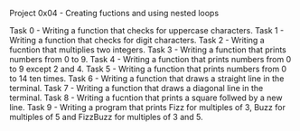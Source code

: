 Project 0x04 - Creating fuctions and using nested loops

Task 0 - Writing a function that checks for uppercase characters.
Task 1 - Writing a function that checks for digit characters.
Task 2 - Writing a fucntion that multiplies two integers.
Task 3 - Writing a function that prints numbers from 0 to 9.
Task 4 - Writing a function that prints numbers from 0 to 9 except 2 and 4.
Task 5 - Writing a function that prints numbers from 0 to 14 ten times.
Task 6 - Writing a function that draws a straight line in the terminal.
Task 7 - Writing a function that draws a diagonal line in the terminal.
Task 8 - Writing a fucntion that prints a square follwed by a new line.
Task 9 - Writing a program that prints Fizz for multiples of 3, Buzz for multiples of 5 and FizzBuzz for multiples of 3 and 5.
